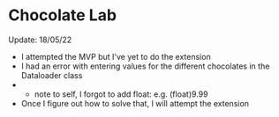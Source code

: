# Chocolate Lab

Update: 18/05/22
* I attempted the MVP but I've yet to do the extension
* I had an error with entering values for the different chocolates in the Dataloader class
* * note to self, I forgot to add float: e.g. (float)9.99
* Once I figure out how to solve that, I will attempt the extension
